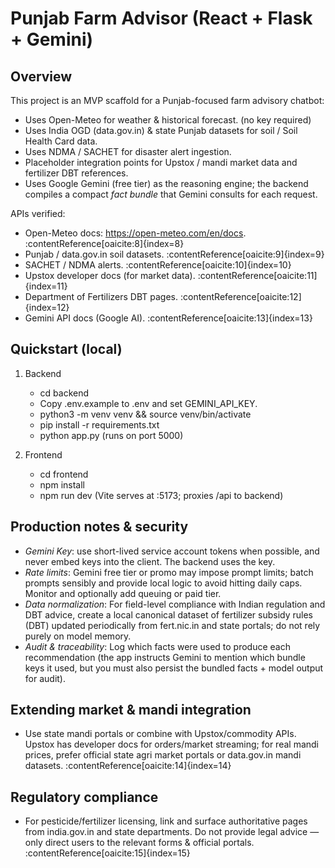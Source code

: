 # Punjab Farm Advisor (React + Flask + Gemini)

## Overview
This project is an MVP scaffold for a Punjab-focused farm advisory chatbot:
- Uses Open-Meteo for weather & historical forecast. (no key required)
- Uses India OGD (data.gov.in) & state Punjab datasets for soil / Soil Health Card data.
- Uses NDMA / SACHET for disaster alert ingestion.
- Placeholder integration points for Upstox / mandi market data and fertilizer DBT references.
- Uses Google Gemini (free tier) as the reasoning engine; the backend compiles a compact *fact bundle* that Gemini consults for each request.

APIs verified:
- Open-Meteo docs: https://open-meteo.com/en/docs. :contentReference[oaicite:8]{index=8}
- Punjab / data.gov.in soil datasets. :contentReference[oaicite:9]{index=9}
- SACHET / NDMA alerts. :contentReference[oaicite:10]{index=10}
- Upstox developer docs (for market data). :contentReference[oaicite:11]{index=11}
- Department of Fertilizers DBT pages. :contentReference[oaicite:12]{index=12}
- Gemini API docs (Google AI). :contentReference[oaicite:13]{index=13}

## Quickstart (local)
1. Backend
   - cd backend
   - Copy .env.example to .env and set GEMINI_API_KEY.
   - python3 -m venv venv && source venv/bin/activate
   - pip install -r requirements.txt
   - python app.py (runs on port 5000)

2. Frontend
   - cd frontend
   - npm install
   - npm run dev (Vite serves at :5173; proxies /api to backend)

## Production notes & security
- *Gemini Key*: use short-lived service account tokens when possible, and never embed keys into the client. The backend uses the key.
- *Rate limits*: Gemini free tier or promo may impose prompt limits; batch prompts sensibly and provide local logic to avoid hitting daily caps. Monitor and optionally add queuing or paid tier.
- *Data normalization*: For field-level compliance with Indian regulation and DBT advice, create a local canonical dataset of fertilizer subsidy rules (DBT) updated periodically from fert.nic.in and state portals; do not rely purely on model memory.
- *Audit & traceability*: Log which facts were used to produce each recommendation (the app instructs Gemini to mention which bundle keys it used, but you must also persist the bundled facts + model output for audit).

## Extending market & mandi integration
- Use state mandi portals or combine with Upstox/commodity APIs. Upstox has developer docs for orders/market streaming; for real mandi prices, prefer official state agri market portals or data.gov.in mandi datasets. :contentReference[oaicite:14]{index=14}

## Regulatory compliance
- For pesticide/fertilizer licensing, link and surface authoritative pages from india.gov.in and state departments. Do not provide legal advice — only direct users to the relevant forms & official portals. :contentReference[oaicite:15]{index=15}
